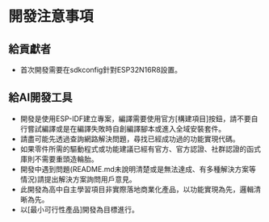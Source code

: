 # 開發注意事項
## 給貢獻者
- 首次開發需要在sdkconfig針對ESP32N16R8設置。

## 給AI開發工具
- 開發是使用ESP-IDF建立專案，編譯需要使用官方[構建項目]按鈕，請不要自行嘗試編譯或是在編譯失敗時自創編譯腳本或進入全域安裝套件。
- 請盡可能先透過查詢網路解決問題，尋找已經成功過的功能實現代碼。
- 如果零件所需的驅動程式或功能建議已經有官方、官方認證、社群認證的函式庫則不需要重頭造輪胎。
- 開發中遇到問題(README.md未說明清楚或是無法達成、有多種解決方案等情況)請提出解決方案詢問用戶意見。
- 此開發為高中自主學習項目非實際落地商業化產品，以功能實現為先，邏輯清晰為先。
- 以[最小可行性產品]開發為目標進行。
